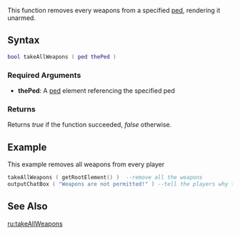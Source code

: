This function removes every weapons from a specified [ped](/docs/ped.md "wikilink"), rendering it unarmed.

Syntax
------

``` lua
bool takeAllWeapons ( ped thePed )
```

### Required Arguments

-   **thePed**: A [ped](/docs/ped.md "wikilink") element referencing the specified ped

### Returns

Returns *true* if the function succeeded, *false* otherwise.

Example
-------

This example removes all weapons from every player

``` lua
takeAllWeapons ( getRootElement() )  --remove all the weapons
outputChatBox ( "Weapons are not permitted!" ) --tell the players why they lost their weapons
```

See Also
--------

[ru:takeAllWeapons](/docs/ru:takeAllWeapons.md "wikilink")
